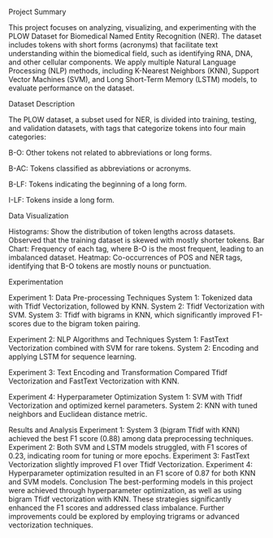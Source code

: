 Project Summary

This project focuses on analyzing, visualizing, and experimenting with the PLOW Dataset for Biomedical Named Entity Recognition (NER). The dataset includes tokens with short forms (acronyms) that facilitate text understanding within the biomedical field, such as identifying RNA, DNA, and other cellular components. We apply multiple Natural Language Processing (NLP) methods, including K-Nearest Neighbors (KNN), Support Vector Machines (SVM), and Long Short-Term Memory (LSTM) models, to evaluate performance on the dataset.

Dataset Description

The PLOW dataset, a subset used for NER, is divided into training, testing, and validation datasets, with tags that categorize tokens into four main categories:

B-O: Other tokens not related to abbreviations or long forms.

B-AC: Tokens classified as abbreviations or acronyms.

B-LF: Tokens indicating the beginning of a long form.

I-LF: Tokens inside a long form.

Data Visualization

Histograms: Show the distribution of token lengths across datasets. Observed that the training dataset is skewed with mostly shorter tokens.
Bar Chart: Frequency of each tag, where B-O is the most frequent, leading to an imbalanced dataset.
Heatmap: Co-occurrences of POS and NER tags, identifying that B-O tokens are mostly nouns or punctuation.

Experimentation

Experiment 1: Data Pre-processing Techniques
System 1: Tokenized data with Tfidf Vectorization, followed by KNN.
System 2: Tfidf Vectorization with SVM.
System 3: Tfidf with bigrams in KNN, which significantly improved F1-scores due to the bigram token pairing.

Experiment 2: NLP Algorithms and Techniques
System 1: FastText Vectorization combined with SVM for rare tokens.
System 2: Encoding and applying LSTM for sequence learning.

Experiment 3: Text Encoding and Transformation
Compared Tfidf Vectorization and FastText Vectorization with KNN.

Experiment 4: Hyperparameter Optimization
System 1: SVM with Tfidf Vectorization and optimized kernel parameters.
System 2: KNN with tuned neighbors and Euclidean distance metric.

Results and Analysis
Experiment 1: System 3 (bigram Tfidf with KNN) achieved the best F1 score (0.88) among data preprocessing techniques.
Experiment 2: Both SVM and LSTM models struggled, with F1 scores of 0.23, indicating room for tuning or more epochs.
Experiment 3: FastText Vectorization slightly improved F1 over Tfidf Vectorization.
Experiment 4: Hyperparameter optimization resulted in an F1 score of 0.87 for both KNN and SVM models.
Conclusion
The best-performing models in this project were achieved through hyperparameter optimization, as well as using bigram Tfidf vectorization with KNN. These strategies significantly enhanced the F1 scores and addressed class imbalance. Further improvements could be explored by employing trigrams or advanced vectorization techniques.


